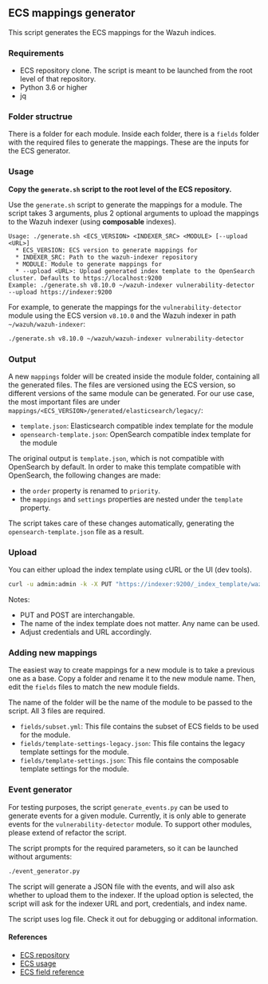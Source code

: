 ## ECS mappings generator

This script generates the ECS mappings for the Wazuh indices.

### Requirements

- ECS repository clone. The script is meant to be launched from the root level of that repository.
- Python 3.6 or higher
- jq

### Folder structrue

There is a folder for each module. Inside each folder, there is a `fields` folder with the required
files to generate the mappings. These are the inputs for the ECS generator.

### Usage

**Copy the `generate.sh` script to the root level of the ECS repository.**

Use the `generate.sh` script to generate the mappings for a module. The script takes 3 arguments,
plus 2 optional arguments to upload the mappings to the Wazuh indexer (using **composable** indexes).

```plaintext
Usage: ./generate.sh <ECS_VERSION> <INDEXER_SRC> <MODULE> [--upload <URL>]
  * ECS_VERSION: ECS version to generate mappings for
  * INDEXER_SRC: Path to the wazuh-indexer repository
  * MODULE: Module to generate mappings for
  * --upload <URL>: Upload generated index template to the OpenSearch cluster. Defaults to https://localhost:9200
Example: ./generate.sh v8.10.0 ~/wazuh-indexer vulnerability-detector --upload https://indexer:9200
```

For example, to generate the mappings for the `vulnerability-detector` module using the
ECS version `v8.10.0` and the Wazuh indexer in path `~/wazuh/wazuh-indexer`:

```bash
./generate.sh v8.10.0 ~/wazuh/wazuh-indexer vulnerability-detector
```

### Output

A new `mappings` folder will be created inside the module folder, containing all the generated files.
The files are versioned using the ECS version, so different versions of the same module can be generated.
For our use case, the most important files are under `mappings/<ECS_VERSION>/generated/elasticsearch/legacy/`:

- `template.json`: Elasticsearch compatible index template for the module
- `opensearch-template.json`: OpenSearch compatible index template for the module

The original output is `template.json`, which is not compatible with OpenSearch by default. In order
to make this template compatible with OpenSearch, the following changes are made:

- the `order` property is renamed to `priority`.
- the `mappings` and `settings` properties are nested under the `template` property.

The script takes care of these changes automatically, generating the `opensearch-template.json` file as a result.

### Upload

You can either upload the index template using cURL or the UI (dev tools).

```bash
curl -u admin:admin -k -X PUT "https://indexer:9200/_index_template/wazuh-vulnerability-detector" -H "Content-Type: application/json" -d @opensearch-template.json
```

Notes:
- PUT and POST are interchangable.
- The name of the index template does not matter. Any name can be used.
- Adjust credentials and URL accordingly.

### Adding new mappings

The easiest way to create mappings for a new module is to take a previous one as a base.
Copy a folder and rename it to the new module name. Then, edit the `fields` files to
match the new module fields.

The name of the folder will be the name of the module to be passed to the script. All 3 files
are required.

- `fields/subset.yml`: This file contains the subset of ECS fields to be used for the module.
- `fields/template-settings-legacy.json`: This file contains the legacy template settings for the module.
- `fields/template-settings.json`: This file contains the composable template settings for the module.

### Event generator

For testing purposes, the script `generate_events.py` can be used to generate events for a given module.
Currently, it is only able to generate events for the `vulnerability-detector` module. To support other
modules, please extend of refactor the script.

The script prompts for the required parameters, so it can be launched without arguments:
  
```bash
./event_generator.py
```

The script will generate a JSON file with the events, and will also ask whether to upload them to the
indexer. If the upload option is selected, the script will ask for the indexer URL and port, credentials,
and index name.

The script uses log file. Check it out for debugging or additonal information.

#### References

- [ECS repository](https://github.com/elastic/ecs)
- [ECS usage](https://github.com/elastic/ecs/blob/main/USAGE.md)
- [ECS field reference](https://www.elastic.co/guide/en/ecs/current/ecs-field-reference.html)
